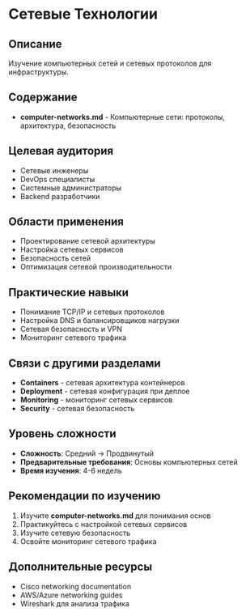 # Сетевые Технологии

## Описание
Изучение компьютерных сетей и сетевых протоколов для инфраструктуры.

## Содержание
- **computer-networks.md** - Компьютерные сети: протоколы, архитектура, безопасность

## Целевая аудитория
- Сетевые инженеры
- DevOps специалисты
- Системные администраторы
- Backend разработчики

## Области применения
- Проектирование сетевой архитектуры
- Настройка сетевых сервисов
- Безопасность сетей
- Оптимизация сетевой производительности

## Практические навыки
- Понимание TCP/IP и сетевых протоколов
- Настройка DNS и балансировщиков нагрузки
- Сетевая безопасность и VPN
- Мониторинг сетевого трафика

## Связи с другими разделами
- **Containers** - сетевая архитектура контейнеров
- **Deployment** - сетевая конфигурация при деплое
- **Monitoring** - мониторинг сетевых сервисов
- **Security** - сетевая безопасность

## Уровень сложности
- **Сложность**: Средний → Продвинутый
- **Предварительные требования**: Основы компьютерных сетей
- **Время изучения**: 4-6 недель

## Рекомендации по изучению
1. Изучите **computer-networks.md** для понимания основ
2. Практикуйтесь с настройкой сетевых сервисов
3. Изучите сетевую безопасность
4. Освойте мониторинг сетевого трафика

## Дополнительные ресурсы
- Cisco networking documentation
- AWS/Azure networking guides
- Wireshark для анализа трафика 